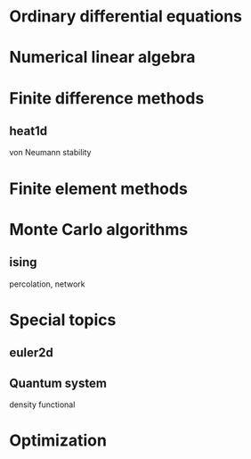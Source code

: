 # Ordinary differential equations



# Numerical linear algebra



# Finite difference methods

## heat1d
von Neumann stability

# Finite element methods





# Monte Carlo algorithms

## ising



percolation, network



# Special topics



## euler2d

## Quantum system
density functional



# Optimization

